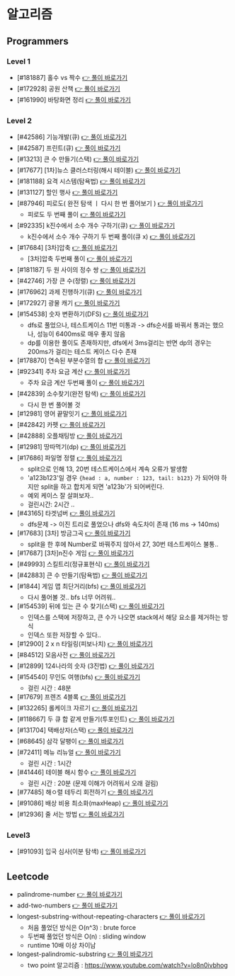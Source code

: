 # 알고리즘

## Programmers

### Level 1

- [#181887] 홀수 vs 짝수 [👉 풀이 바로가기](https://github.com/Jong1co/algorithm/blob/main/programmers/181887/181887.js)
- [#172928] 공원 산책 [👉 풀이 바로가기](https://github.com/Jong1co/algorithm/blob/main/programmers/172928/172928.js)
- [#161990] 바탕화면 정리 [👉 풀이 바로가기](https://github.com/Jong1co/algorithm/blob/main/programmers/161990/161990.js)

### Level 2

- [#42586] 기능개발(큐) [👉 풀이 바로가기](https://github.com/Jong1co/algorithm/blob/main/programmers/42586/42586.js)
- [#42587] 프린트(큐) [👉 풀이 바로가기](https://github.com/Jong1co/algorithm/blob/main/programmers/42587/42587.js)
- [#13213] 큰 수 만들기(스택) [👉 풀이 바로가기](https://github.com/Jong1co/algorithm/blob/main/programmers/13213/13213.js)
- [#17677] [1차]뉴스 클러스터링(해시 테이블) [👉 풀이 바로가기](https://github.com/Jong1co/algorithm/blob/main/programmers/17677/17677.js)
- [#181188] 요격 시스템(탐욕법) [👉 풀이 바로가기](https://github.com/Jong1co/algorithm/blob/main/programmers/181188/181188.js)
- [#131127] 할인 행사 [👉 풀이 바로가기](https://github.com/Jong1co/algorithm/blob/main/programmers/131127/131127.js)
- [#87946] 피로도( 완전 탐색 ㅣ 다시 한 번 풀어보기 ) [👉 풀이 바로가기](https://github.com/Jong1co/algorithm/blob/main/programmers/87946/87946.js)
  - 피로도 두 번째 풀이 [👉 풀이 바로가기](https://github.com/Jong1co/algorithm/blob/main/programmers/87946/87946-2.js)
- [#92335] k진수에서 소수 개수 구하기(큐) [👉 풀이 바로가기](https://github.com/Jong1co/algorithm/blob/main/programmers/92335/92335.js)
  - k진수에서 소수 개수 구하기 두 번째 풀이(큐 x) [👉 풀이 바로가기](https://github.com/Jong1co/algorithm/blob/main/programmers/92335/92335-2.js)
- [#17684] [3차]압축 [👉 풀이 바로가기](https://github.com/Jong1co/algorithm/blob/main/programmers/17684/17684.js)
  - [3차]압축 두번째 풀이 [👉 풀이 바로가기](https://github.com/Jong1co/algorithm/blob/main/programmers/17684-2/17684-2.js)
- [#181187] 두 원 사이의 정수 쌍 [👉 풀이 바로가기](https://github.com/Jong1co/algorithm/blob/main/programmers/181187/181187.js)
- [#42746] 가장 큰 수(정렬) [👉 풀이 바로가기](https://github.com/Jong1co/algorithm/blob/main/programmers/42746/42746.js)
- [#176962] 과제 진행하기(큐) [👉 풀이 바로가기](https://github.com/Jong1co/algorithm/blob/main/programmers/176962/176962.js)
- [#172927] 광물 캐기 [👉 풀이 바로가기](https://github.com/Jong1co/algorithm/blob/main/programmers/172927/172927.js)
- [#154538] 숫자 변환하기(DFS) [👉 풀이 바로가기](https://github.com/Jong1co/algorithm/blob/main/programmers/154538/154538.js)
  - dfs로 풀었으나, 테스트케이스 11번 미통과 -> dfs순서를 바꿔서 통과는 했으나, 성능이 6400ms로 매우 좋지 않음
  - dp를 이용한 풀이도 존재하지만, dfs에서 3ms걸리는 반면 dp의 경우는 200ms가 걸리는 테스트 케이스 다수 존재
- [#178870] 연속된 부분수열의 합 [👉 풀이 바로가기](https://github.com/Jong1co/algorithm/blob/main/programmers/178870/178870.js)
- [#92341] 주차 요금 계산 [👉 풀이 바로가기](https://github.com/Jong1co/algorithm/blob/main/programmers/92341/92341.js)
  - 주차 요금 계산 두번째 풀이 [👉 풀이 바로가기](https://github.com/Jong1co/algorithm/blob/main/programmers/92341-2/92341-2.js)
- [#42839] 소수찾기(완전 탐색) [👉 풀이 바로가기](https://github.com/Jong1co/algorithm/blob/main/programmers/42839/42839.js)
  - 다시 한 번 풀어볼 것
- [#12981] 영어 끝말잇기 [👉 풀이 바로가기](https://github.com/Jong1co/algorithm/blob/main/programmers/12981/12981.js)
- [#42842] 카펫 [👉 풀이 바로가기](https://github.com/Jong1co/algorithm/blob/main/programmers/42842/42842.js)
- [#42888] 오플채팅방 [👉 풀이 바로가기](https://github.com/Jong1co/algorithm/blob/main/programmers/42888/42888.js)
- [#12981] 땅따먹기(dp) [👉 풀이 바로가기](https://github.com/Jong1co/algorithm/blob/main/programmers/12981/12981.js)
- [#17686] 파일명 정렬 [👉 풀이 바로가기](https://github.com/Jong1co/algorithm/blob/main/programmers/17686/17686.js)
  - split으로 인해 13, 20번 테스트케이스에서 계속 오류가 발생함
  - 'a123b123'일 경우 `{head : a, number : 123, tail: b123}` 가 되어야 하지만 split을 하고 합치게 되면 'a123b'가 되어버린다.
  - 예외 케이스 잘 살펴보자..
  - 걸린시간: 2시간 ..
- [#43165] 타겟넘버 [👉 풀이 바로가기](https://github.com/Jong1co/algorithm/blob/main/programmers/43165/43165.js)
  - dfs문제 -> 이진 트리로 풀었으나 dfs와 속도차이 존재 (16 ms -> 140ms)
- [#17683] [3차] 방금그곡 [👉 풀이 바로가기](https://github.com/Jong1co/algorithm/blob/main/programmers/17683/17683.js)
  - split을 한 후에 Number로 바꿔주지 않아서 27, 30번 테스트케이스 불통..
- [#17687] [3차]n진수 게임 [👉 풀이 바로가기](https://github.com/Jong1co/algorithm/blob/main/programmers/17687/17687.js)
- [#49993] 스킬트리(정규표현식) [👉 풀이 바로가기](https://github.com/Jong1co/algorithm/blob/main/programmers/49993/49993.js)
- [#42883] 큰 수 만들기(탐욕법) [👉 풀이 바로가기](https://github.com/Jong1co/algorithm/blob/main/programmers/42883/42883.js)
- [#1844] 게임 맵 최단거리(bfs) [👉 풀이 바로가기](https://github.com/Jong1co/algorithm/blob/main/programmers/1844/1844.js)
  - 다시 풀어볼 것.. bfs 너무 어려워..
- [#154539] 뒤에 있는 큰 수 찾기(스택) [👉 풀이 바로가기](https://github.com/Jong1co/algorithm/blob/main/programmers/154539/154539.js)
  - 인덱스를 스택에 저장하고, 큰 수가 나오면 stack에서 해당 요소를 제거하는 방식
  - 인덱스 또한 저장할 수 있다..
- [#12900] 2 x n 타일링(피보나치) [👉 풀이 바로가기](https://github.com/Jong1co/algorithm/blob/main/programmers/12900/12900.js)
- [#84512] 모음사전 [👉 풀이 바로가기](https://github.com/Jong1co/algorithm/blob/main/programmers/84512/84512.js)
- [#12899] 124나라의 숫자 (3진법) [👉 풀이 바로가기](https://github.com/Jong1co/algorithm/blob/main/programmers/12899/12899.js)
- [#154540] 무인도 여행(bfs) [👉 풀이 바로가기](https://github.com/Jong1co/algorithm/blob/main/programmers/154540/154540.js)
  - 걸린 시간 : 48분
- [#17679] 프렌즈 4블록 [👉 풀이 바로가기](https://github.com/Jong1co/algorithm/blob/main/programmers/17679/17679.js)
- [#132265] 롤케이크 자르기 [👉 풀이 바로가기](https://github.com/Jong1co/algorithm/blob/main/programmers/132265/132265.js)
- [#118667] 두 큐 합 같게 만들기(투포인트) [👉 풀이 바로가기](https://github.com/Jong1co/algorithm/blob/main/programmers/118667/118667.js)
- [#131704] 택배상자(스택) [👉 풀이 바로가기](https://github.com/Jong1co/algorithm/blob/main/programmers/131704/131704.js)
- [#68645] 삼각 달팽이 [👉 풀이 바로가기](https://github.com/Jong1co/algorithm/blob/main/programmers/68645/68645.js)
- [#72411] 메뉴 리뉴얼 [👉 풀이 바로가기](https://github.com/Jong1co/algorithm/blob/main/programmers/72411/72411.js)
  - 걸린 시간 : 1시간
- [#41446] 테이블 해시 함수 [👉 풀이 바로가기](https://github.com/Jong1co/algorithm/blob/main/programmers/41446/41446.js)
  - 걸린 시간 : 20분 (문제 이해가 어려워서 오래 걸림)
- [#77485] 해ㅇ렬 테두리 회전하기 [👉 풀이 바로가기](https://github.com/Jong1co/algorithm/blob/main/programmers/77485/77485.js)
- [#91086] 배상 비용 최소화(maxHeap) [👉 풀이 바로가기](https://github.com/Jong1co/algorithm/blob/main/programmers/91086/91086.js)
- [#12936] 줄 서는 방법 [👉 풀이 바로가기](https://github.com/Jong1co/algorithm/blob/main/programmers/12936/12936.js)

### Level3

- [#91093] 입국 심사(이분 탐색) [👉 풀이 바로가기](https://github.com/Jong1co/algorithm/blob/main/programmers/91093/91093.js)

## Leetcode

- palindrome-number [👉 풀이 바로가기](https://github.com/Jong1co/algorithm/blob/main/leetcode/palindrome-number/palindrome-number.js)
- add-two-numbers [👉 풀이 바로가기](https://github.com/Jong1co/algorithm/blob/main/leetcode/add-two-numbers/add-two-numbers.js)
- longest-substring-without-repeating-characters [👉 풀이 바로가기](https://github.com/Jong1co/algorithm/blob/main/leetcode/longest-substring-without-repeating-characters/longest-substring-without-repeating-characters.js)
  - 처음 풀었던 방식은 O(n^3) : brute force
  - 두번째 풀었던 방식은 O(n) : sliding window
  - runtime 10배 이상 차이남
- longest-palindromic-substring [👉 풀이 바로가기](https://github.com/Jong1co/algorithm/blob/main/leetcode/longest-palindromic-substring/longest-palindromic-substring.js)
  - two point 알고리즘 : https://www.youtube.com/watch?v=lo8n0ivbhog
